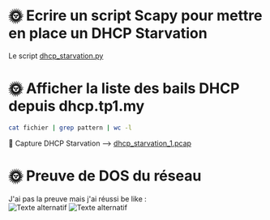 # 🌞 Ecrire un script Scapy pour mettre en place un DHCP Starvation  
Le script [dhcp_starvation.py](./dhcp_starvation.py)  


# 🌞 Afficher la liste des bails DHCP depuis dhcp.tp1.my  
```bash
cat fichier | grep pattern | wc -l
```  

🦈 Capture DHCP Starvation --> [dhcp_starvation_1.pcap](./dhcp_starvation_1.pcap)

# 🌞 Preuve de DOS du réseau  
J'ai pas la preuve mais j'ai réussi be like :  
![Texte alternatif](M1_CYBER/images/source.png)
![Texte alternatif](../images/trust.jpg)

